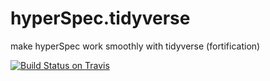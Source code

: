 # hyperSpec.tidyverse
make hyperSpec work smoothly with tidyverse (fortification)

<!-- badges: start -->
<!--
[![CRAN
status](https://www.r-pkg.org/badges/version/hyperSpec.tidyverse)](https://cran.r-project.org/package=hyperSpec.tidyverse)
-->
<!-- Travis CI -->
[![Build Status on Travis](https://travis-ci.com/cbeleites/hyperSpec.tidyverse.svg?branch=master)](https://travis-ci.com/cbeleites/hyperSpec.tidyverse)

<!-- Appveyor -->

<!-- Codecov.io
[![Codecov test coverage](https://codecov.io/gh/hyperSpec.tidyverse/branch/master/graph/badge.svg)](https://codecov.io/gh/hyperSpec.tidyverse?branch=master)
-->

<!-- badges: end -->
